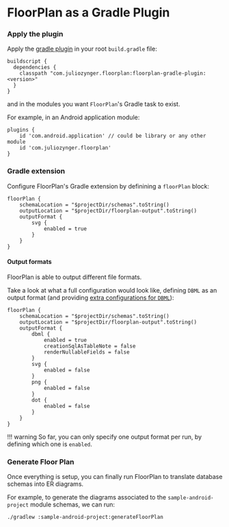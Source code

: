 # FloorPlan as a Gradle Plugin

### Apply the plugin

Apply the [gradle plugin](https://plugins.gradle.org/plugin/com.juliozynger.floorplan) in your root `build.gradle` file:

```
buildscript {
  dependencies {
    classpath "com.juliozynger.floorplan:floorplan-gradle-plugin:<version>"
  }
}
```

and in the modules you want `FloorPlan`'s Gradle task to exist.

For example, in an Android application module:

```
plugins {
    id 'com.android.application' // could be library or any other module
    id 'com.juliozynger.floorplan'
}
```

### Gradle extension

Configure FloorPlan's Gradle extension by definining a `floorPlan` block:

```
floorPlan {
    schemaLocation = "$projectDir/schemas".toString()
    outputLocation = "$projectDir/floorplan-output".toString()
    outputFormat {
        svg {
            enabled = true
        }
    }
}
```

#### Output formats

FloorPlan is able to output different file formats.

Take a look at what a full configuration would look like, defining `DBML` as an output format (and providing [extra configurations for `DBML`](../run/#output-format)):

```
floorPlan {
    schemaLocation = "$projectDir/schemas".toString()
    outputLocation = "$projectDir/floorplan-output".toString()
    outputFormat {
        dbml {
            enabled = true
            creationSqlAsTableNote = false
            renderNullableFields = false
        }
        svg {
            enabled = false
        }
        png {
            enabled = false
        }
        dot {
            enabled = false
        }
    }
}
```

!!! warning
    So far, you can only specify one output format per run, by defining which one is `enabled`.

### Generate Floor Plan

Once everything is setup, you can finally run FloorPlan to translate database schemas into ER diagrams.

For example, to generate the diagrams associated to the `sample-android-project` module schemas, we can run:

```
./gradlew :sample-android-project:generateFloorPlan
```